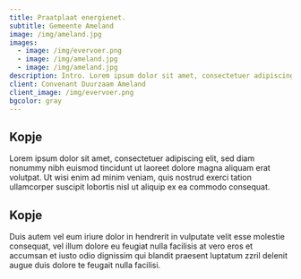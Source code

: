 ```yaml
---
title: Praatplaat energienet.
subtitle: Gemeente Ameland
image: /img/ameland.jpg
images: 
  - image: /img/evervoer.png
  - image: /img/ameland.jpg
  - image: /img/ameland.jpg
description: Intro. Lorem ipsum dolor sit amet, consectetuer adipiscing elit, sed diam nonummy nibh uismod tincidunt ut laoreet olore magna aliquam erat volutpat. Ut wisi enim ad minim veniam, quis nostrud exercitation ullamcorper suscipit lobortis nisl ut aliquip ex ea commodo consequat.
client: Convenant Duurzaam Ameland
client_image: /img/evervoer.png
bgcolor: gray
---
```


## Kopje

Lorem ipsum dolor sit amet, consectetuer adipiscing elit, sed diam nonummy nibh euismod tincidunt ut laoreet dolore magna aliquam erat volutpat. Ut wisi enim ad minim veniam, quis nostrud exerci tation ullamcorper suscipit lobortis nisl ut aliquip ex ea commodo consequat.

## Kopje

Duis autem vel eum iriure dolor in hendrerit in vulputate velit esse molestie consequat, vel illum dolore eu feugiat nulla facilisis at vero eros et accumsan et iusto odio dignissim qui blandit praesent luptatum zzril delenit augue duis dolore te feugait nulla facilisi.